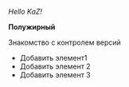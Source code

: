 *Hello KaZ!*

**Полужирный**

Знакомство с контролем версий

* Добавить элемент1
* Добавить элемент 2
* Добавить элемент 3
